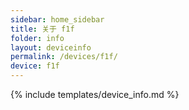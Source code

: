 ```yaml
---
sidebar: home_sidebar
title: 关于 f1f
folder: info
layout: deviceinfo
permalink: /devices/f1f/
device: f1f
---
```

{% include templates/device_info.md %}
